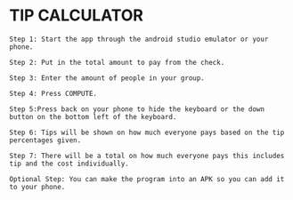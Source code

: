 # TIP CALCULATOR

    Step 1: Start the app through the android studio emulator or your phone.
    
    Step 2: Put in the total amount to pay from the check.
    
    Step 3: Enter the amount of people in your group.
    
    Step 4: Press COMPUTE.
    
    Step 5:Press back on your phone to hide the keyboard or the down button on the bottom left of the keyboard.
    
    Step 6: Tips will be shown on how much everyone pays based on the tip percentages given.
    
    Step 7: There will be a total on how much everyone pays this includes tip and the cost individually.
    
    Optional Step: You can make the program into an APK so you can add it to your phone.
